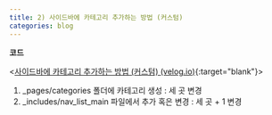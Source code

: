 ```yaml
---
title: 2) 사이드바에 카테고리 추가하는 방법 (커스텀)
categories: blog
---
```


**코드**

<[사이드바에 카테고리 추가하는 방법 (커스텀) (velog.io)](https://velog.io/@connor/사이드바에-카테고리-추가하는-방법-커스텀){:target="blank"}>


1. _pages/categories 폴더에 카테고리 생성 : 세 곳 변경
2. _includes/nav_list_main 파일에서 추가 혹은 변경 : 세 곳 + 1 변경

